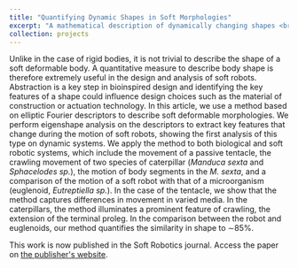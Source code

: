 ```yaml
---
title: "Quantifying Dynamic Shapes in Soft Morphologies"
excerpt: "A mathematical description of dynamically changing shapes <br/><img src='/images/projectImages/soro_500x300.png'>"
collection: projects
---
```


Unlike in the case of rigid bodies, it is not trivial to describe the shape of a soft deformable body. A quantitative measure to describe body shape is therefore extremely useful in the design and analysis of soft robots. Abstraction is a key step in bioinspired design and identifying the key features of a shape could influence design choices such as the material of construction or actuation technology.  In this article, we use a method based on elliptic Fourier descriptors to describe soft deformable morphologies. We perform eigenshape analysis on the descriptors to extract key features that change during the motion of soft robots, showing the first analysis of this type on dynamic systems. We apply the method to both biological and soft robotic systems, which include the movement of a passive tentacle, the crawling movement of two species of caterpillar (*Manduca sexta* and *Sphacelodes sp.*), the motion of body segments in the *M. sexta*, and a comparison of the motion of a soft robot with that of a microorganism (euglenoid, *Eutreptiella sp.*). In the case of the tentacle, we show that the method captures differences in movement in varied media. In the caterpillars, the method illuminates a prominent feature of crawling, the extension of the terminal proleg. In the comparison between the robot and euglenoids, our method quantifies the similarity in shape to ∼85%.

This work is now published in the Soft Robotics journal. Access the paper on [the publisher's website](https://www.liebertpub.com/doi/10.1089/soro.2018.0105).